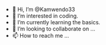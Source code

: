- 👋 Hi, I’m @Kamwendo33
- 👀 I’m interested in coding.
- 🌱 I’m currently learning the basics.
- 💞️ I’m looking to collaborate on ...
- 📫 How to reach me ...

<!---
Kamwendo33/Kamwendo33 is a ✨ special ✨ repository because its `README.md` (this file) appears on your GitHub profile.
You can click the Preview link to take a look at your changes.
--->
